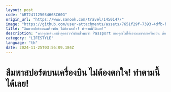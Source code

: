 ```yaml
---
layout: post
code: "ART24112503466SC60G"
origin_url: "https://www.sanook.com/travel/1450147/"
image: "https://github.com/user-attachments/assets/7651f29f-7393-4dfb-b82a-0f3def0b9c1d"
title: "ลืมพาสปอร์ตบนเครื่องบิน ไม่ต้องตกใจ! ทำตามนี้ได้เลย!"
description: "หากคุณเดินมาถึงจุดตรวจวีซ่าแลั้วพบว่า Passport ของคุณไม่ได้เอาลงมาจากเครื่องบิน ต้องทำอย่างไร วันนี้ Sanook Travel มีคำตอบ"
category: "LIFESTYLE"
language: "th"
date: 2024-11-25T03:56:09.184Z
---
```


# ลืมพาสปอร์ตบนเครื่องบิน ไม่ต้องตกใจ! ทำตามนี้ได้เลย!